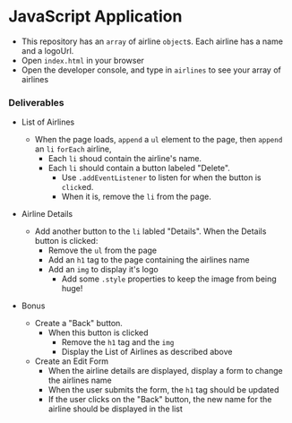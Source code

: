 # JavaScript Application

* This repository has an `array` of airline `object`s. Each airline has a name and a logoUrl.
* Open `index.html` in your browser
* Open the developer console, and type in `airlines` to see your array of airlines

### Deliverables
* List of Airlines
    * When the page loads, `append` a `ul` element to the page, then `append` an `li` `forEach` airline, 
        * Each `li` shoud contain the airline's name.
        * Each `li` should contain a button labeled "Delete".
            * Use `.addEventListener` to listen for when the button is `click`ed.
            * When it is, remove the `li` from the page.

* Airline Details
    * Add another button to the `li` labled "Details". When the Details button is clicked:
        * Remove the `ul` from the page
        * Add an `h1` tag to the page containing the airlines name
        * Add an `img` to display it's logo
            * Add some `.style` properties to keep the image from being huge! 

* Bonus
    * Create a "Back" button.
        * When this button is clicked
            * Remove the `h1` tag and the `img`
            * Display the List of Airlines as described above
    * Create an Edit Form
        * When the airline details are displayed, display a form to change the airlines name
        * When the user submits the form, the `h1` tag should be updated
        * If the user clicks on the "Back" button, the new name for the airline should be displayed in the list
